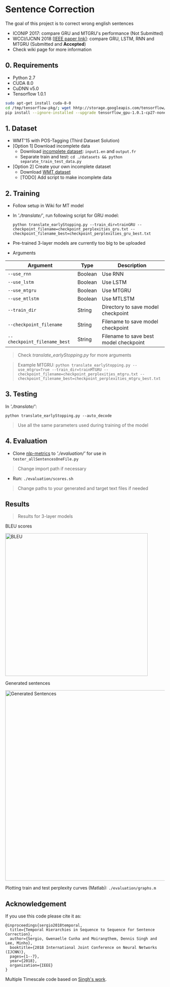 # Sentence Correction
The goal of this project is to correct wrong english sentences

* ICONIP 2017: compare GRU and MTGRU's performance (Not Submitted)
* WCCI/IJCNN 2018 [[IEEE paper link](https://ieeexplore.ieee.org/abstract/document/8489499)]: compare GRU, LSTM, RNN and MTGRU (Submitted and **Accepted**)
* Check wiki page for more information

## 0. Requirements
* Python 2.7
* CUDA 8.0
* CuDNN v5.0
* Tensorflow 1.0.1

```bash
sudo apt-get install cuda-8-0
cd /tmp/tensorflow-pkg/; wget hhtp://storage.googleapis.com/tensorflow/linux/gpu/tensorflow_gpu-1.0.1-cp27-none-linux_x86_64.whl
pip install --ignore-installed --upgrade tensorflow_gpu-1.0.1-cp27-none-linux_x86_64.whl
```

## 1. Dataset
* WMT'15 with POS-Tagging (Third Dataset Solution)
* [Option 1] Download incomplete data
    * Download [incomplete dataset](https://1drv.ms/f/s!Ai9Q4WIAUMvPhFhm_AHR9kMe21lpvv): `input1.en` and `output.fr`
    * Separate train and test: `cd ./datasets && python separate_train_test_data.py`
* [Option 2] Create your own incomplete dataset
    * Download [WMT dataset](http://www.statmt.org/wmt10/training-giga-fren.tar)
    * [TODO] Add script to make incomplete data

## 2. Training
* Follow setup in Wiki for MT model
* In *'./translate/'*, run following script for GRU model:
    ```
    python translate_earlyStopping.py --train_dir=trainGRU --checkpoint_filename=checkpoint_perplexities_gru.txt --checkpoint_filename_best=checkpoint_perplexities_gru_best.txt
    ```
    
* Pre-trained 3-layer models are currently too big to be uploaded   

* Arguments

| Argument                     | Type    | Description                            |
| ---------------------------- | ------- | -------------------------------------- |
| `--use_rnn`                  | Boolean | Use RNN                                |
| `--use_lstm`                 | Boolean | Use LSTM                               |
| `--use_mtgru`                | Boolean | Use MTGRU                              |
| `--use_mtlstm`               | Boolean | Use MTLSTM                             |
| `--train_dir`                | String  | Directory to save model checkpoint     |
| `--checkpoint_filename`      | String  | Filename to save model checkpoint      |
| `--checkpoint_filename_best` | String  | Filename to save best model checkpoint |
> Check *translate_earlyStopping.py* for more arguments

> Example MTGRU: `python translate_earlyStopping.py --use_mtgru=True --train_dir=trainMTGRU --checkpoint_filename=checkpoint_perplexities_mtgru.txt --checkpoint_filename_best=checkpoint_perplexities_mtgru_best.txt` 

## 3. Testing
In *'./translate/'*:
```
python translate_earlyStopping.py --auto_decode
```
> Use all the same parameters used during training of the model

## 4. Evaluation
* Clone [nlp-metrics](https://github.com/harpribot/nlp-metrics) to *'./evaluation/'* for use in `tester_allSentencesOneFile.py`
> Change import path if necessary

* Run: `./evaluation/scores.sh`
> Change paths to your generated and target text files if needed

## Results
> Results for 3-layer models

BLEU scores
<p align="left">
<img src="https://github.com/gcunhase/SentenceCorrection-WCCI2018/blob/master/images/3layer_models_bleu.png" width="450" alt="BLEU">
</p>

Generated sentences
<p align="left">
<img src="https://github.com/gcunhase/SentenceCorrection-WCCI2018/blob/master/images/3layer_models_sentences.png" width="600" alt="Generated Sentences">
</p>

Plotting train and test perplexity curves (Matlab): `./evaluation/graphs.m`

## Acknowledgement
If you use this code please cite it as:
```
@inproceedings{sergio2018temporal,
  title={Temporal Hierarchies in Sequence to Sequence for Sentence Correction},
  author={Sergio, Gwenaelle Cunha and Moirangthem, Dennis Singh and Lee, Minho},
  booktitle={2018 International Joint Conference on Neural Networks (IJCNN)},
  pages={1--7},
  year={2018},
  organization={IEEE}
}
```

Multiple Timescale code based on [Singh's work](https://github.com/dennissm/mtgru).
